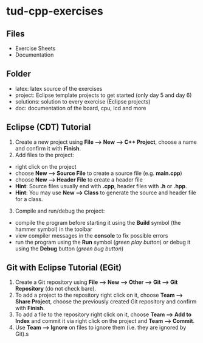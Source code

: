 # tud-cpp-exercises

## Files
* Exercise Sheets
* Documentation

## Folder
* latex: latex source of the exercises
* project: Eclipse template projects to get started (only day 5 and day 6)
* solutions: solution to every exercise (Eclipse projects)
* doc: documentation of the board, cpu, lcd and more

## Eclipse (CDT) Tutorial
1. Create a new project using **File --> New --> C++ Project**, choose a name and confirm it with **Finish**.
2. Add files to the project:
  * right click on the project
  * choose **New --> Source File** to create a source file (e.g. **main.cpp**)
  * choose **New --> Header File** to create a header file
  * **Hint**: Source files usually end with **.cpp**, header files with **.h** or **.hpp**.
  * **Hint**: You may use **New --> Class** to generate the source and header file for a class.
3. Compile and run/debug the project:
  * compile the program before starting it using the **Build** symbol (the hammer symbol) in the toolbar
  * view compiler messages in the **console** to fix possible errors
  * run the program using the **Run** symbol (*green play button*) or debug it using the **Debug** button (*green bug button*)

## Git with Eclipse Tutorial (EGit)
 1. Create a Git repository using **File --> New --> Other --> Git --> Git Repository** (do not check bare).
 2. To add a project to the repository right click on it, choose **Team --> Share Project**, choose the previously created Git repository and confirm with **Finish**.
 3. To add a file to the repository right click on it, choose **Team --> Add to Index** and commit it via right click on the project and **Team --> Commit**.
 4. Use **Team --> Ignore** on files to ignore them (i.e. they are ignored by Git).s

